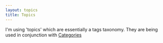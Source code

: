 ```yaml
---
layout: topics
title: Topics
---
```

I'm using 'topics' which are essentially a tags taxonomy. They are being used in conjunction with [Categories][1]

[1]: /categories/